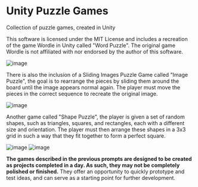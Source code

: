 # Unity Puzzle Games
 Collection of puzzle games, created in Unity
 
 This software is licensed under the MIT License and includes a recreation of the game Wordle in Unity called "Word Puzzle". The original game Wordle is not affiliated with nor endorsed by the author of this software.
 
 ![image](https://user-images.githubusercontent.com/52096006/237015341-c81cb058-faf3-40bd-9282-4d32add7c695.png)
 
 There is also the inclusion of a Sliding Images Puzzle Game called "Image Puzzle", the goal is to rearrange the pieces by sliding them around the board until the image appears normal again. The player must move the pieces in the correct  sequence to recreate the original image.
 
 ![image](https://user-images.githubusercontent.com/52096006/237015523-776db008-9f6f-4845-98c5-057e526fe4d7.png)

Another game called "Shape Puzzle", the player is given a set of random shapes, such as triangles, squares, and rectangles, each with a different size and orientation. The player must then arrange these shapes in a 3x3 grid in such a way that they fit together to form a perfect square.

![image](https://user-images.githubusercontent.com/52096006/237015626-344e74c2-6481-4888-9938-e513374842b4.png)
![image](https://user-images.githubusercontent.com/52096006/237015692-882a16e2-0050-4e09-8c1a-f1401b27a9a7.png)

**The games described in the previous prompts are designed to be created as projects completed in a day. As such, they may not be completely polished or finished.**
They offer an opportunity to quickly prototype and test ideas, and can serve as a starting point for further development.

